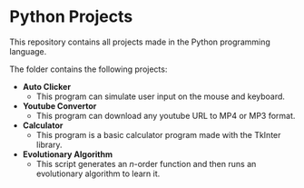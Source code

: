 # Python Projects

This repository contains all projects made in the Python programming language.

The folder contains the following projects:<br>
 * __Auto Clicker__
   * This program can simulate user input on the mouse and keyboard.
 * __Youtube Convertor__
   * This program can download any youtube URL to MP4 or MP3 format.
 * __Calculator__
   * This program is a basic calculator program made with the TkInter library.
 * __Evolutionary Algorithm__
   * This script generates an _n_-order function and then runs an evolutionary algorithm to learn it.
